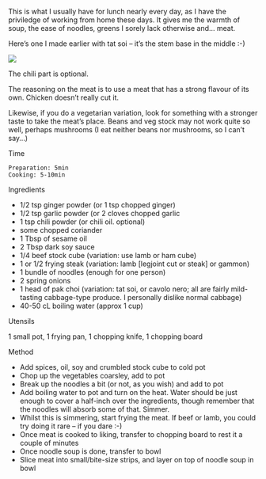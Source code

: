 This is what I usually have for lunch nearly every day, as I have the priviledge of working from home these days. It gives me the warmth of soup, the ease of noodles, greens I sorely lack otherwise and… meat.

Here’s one I made earlier with tat soi – it’s the stem base in the middle :-)

![](http://ducakedhare.co.uk/wp-content/uploads/2014/03/DSC_0522-copy.jpg)

The chili part is optional.

The reasoning on the meat is to use a meat that has a strong flavour of its own. Chicken doesn’t really cut it.

Likewise, if you do a vegetarian variation, look for something with a stronger taste to take the meat’s place. Beans and veg stock may not work quite so well, perhaps mushrooms (I eat neither beans nor mushrooms, so I can’t say…)

Time

    Preparation: 5min
    Cooking: 5-10min

Ingredients

* 1/2 tsp ginger powder (or 1 tsp chopped ginger)
* 1/2 tsp garlic powder (or 2 cloves chopped garlic
* 1 tsp chili powder (or chili oil. optional)
* some chopped coriander
* 1 Tbsp of sesame oil
* 2 Tbsp dark soy sauce
* 1/4 beef stock cube (variation: use lamb or ham cube)
* 1 or 1/2 frying steak (variation: lamb [legjoint cut or steak] or gammon)
* 1 bundle of noodles (enough for one person)
* 2 spring onions
* 1 head of pak choi (variation: tat soi, or cavolo nero; all are fairly mild-tasting cabbage-type produce. I personally dislike normal cabbage)
* 40-50 cL boiling water (approx 1 cup)

Utensils

1 small pot, 1 frying pan, 1 chopping knife, 1 chopping board

Method

* Add spices, oil, soy and crumbled stock cube to cold pot
* Chop up the vegetables coarsley, add to pot
* Break up the noodles a bit (or not, as you wish) and add to pot
* Add boiling water to pot and turn on the heat. Water should be just enough to cover a half-inch over the ingredients, though remember that the noodles will absorb some of that. Simmer.
* Whilst this is simmering, start frying the meat. If beef or lamb, you could try doing it rare – if you dare :-)
* Once meat is cooked to liking, transfer to chopping board to rest it a couple of minutes
* Once noodle soup is done, transfer to bowl
* Slice meat into small/bite-size strips, and layer on top of noodle soup in bowl
